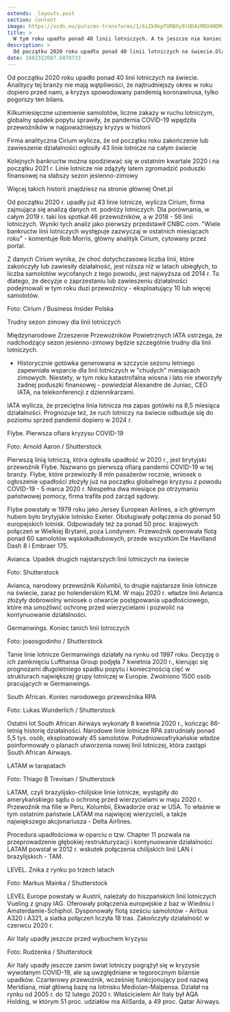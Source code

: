 ```yaml
--- 
extends: _layouts.post 
section: content 
image: https://ocdn.eu/pulscms-transforms/1/6iZk9kpTURBXy9lODAzMDU4NDMxOWNhZTM2MTk3ZmI5OWE4NmRmNTBiNS5qcGeSlQMAQM0HgM0D7pMFzQNXzQHCgaExAQ 
title: > 
  W tym roku upadło ponad 40 linii lotniczych. A to jeszcze nie koniec 
description: > 
  Od początku 2020 roku upadło ponad 40 linii lotniczych na świecie.Dla porównania, w całym 2019 r. taki los spotkał 46 przewoźników, a w 2018 - 56 linii lotniczych."Wiele bankructw linii lotniczych występuje zazwyczaj w ostatnich miesiącach roku" - komentuje Rob Morris, główny analityk Cirium, cytowany przez portal.- Historycznie gotówka generowana w szczycie sezonu letniego zapewniała wsparcie dla linii lotniczych w "chudych" miesiącach zimowych.Pierwsza ofiara kryzysu COVID-19Foto: Arnold Aaron / ShutterstockPierwszą linią lotniczą, która ogłosiła upadłość w 2020 r., jest brytyjski przewoźnik Flybe. 
date: 1602322687.6070733 
--- 
```

Od początku 2020 roku upadło ponad 40 linii lotniczych na świecie. Analitycy tej branży nie mają wątpliwości, że najtrudniejszy okres w roku dopiero przed nami, a kryzys spowodowany pandemią koronawirusa, tylko pogorszy ten bilans.

Kilkumiesięczne uziemienie samolotów, liczne zakazy w ruchu lotniczym, globalny spadek popytu sprawiły, że pandemia COVID-19 wpędziła przewoźników w najpoważniejszy kryzys w historii

Firma analityczna Cirium wylicza, że od początku roku zakończenie lub zawieszenie działalności ogłosiły 43 linie lotnicze na całym świecie

Kolejnych bankructw można spodziewać się w ostatnim kwartale 2020 i na początku 2021 r. Linie lotnicze nie zdążyły latem zgromadzić poduszki finansowej na słabszy sezon jesienno-zimowy

Więcej takich historii znajdziesz na stronie głównej Onet.pl

Od początku 2020 r. upadły już 43 linie lotnicze, wylicza Cirium, firma zajmująca się analizą danych nt. podróży lotniczych. Dla porównania, w całym 2019 r. taki los spotkał 46 przewoźników, a w 2018 - 56 linii lotniczych. Wyniki tych analiz jako pierwszy przedstawił CNBC.com. "Wiele bankructw linii lotniczych występuje zazwyczaj w ostatnich miesiącach roku" - komentuje Rob Morris, główny analityk Cirium, cytowany przez portal.

Z danych Cirium wynika, że choć dotychczasowa liczba linii, które zakończyły lub zawiesiły działalność, jest niższa niż w latach ubiegłych, to liczba samolotów wycofanych z tego powodu, jest najwyższa od 2014 r. To dlatego, że decyzje o zaprzestaniu lub zawieszeniu działalności podejmowali w tym roku duzi przewoźnicy - eksploatujący 10 lub więcej samolotów.

Foto: Cirium / Business Insider Polska

Trudny sezon zimowy dla linii lotniczych

Międzynarodowe Zrzeszenie Przewoźników Powietrznych IATA ostrzega, że nadchodzący sezon jesienno-zimowy będzie szczególnie trudny dla linii lotniczych.

- Historycznie gotówka generowana w szczycie sezonu letniego zapewniała wsparcie dla linii lotniczych w "chudych" miesiącach zimowych. Niestety, w tym roku katastrofalna wiosna i lato nie stworzyły żadnej poduszki finansowej - powiedział Alexandre de Juniac, CEO IATA, na telekonferencji z dziennikarzami.

IATA wylicza, że przeciętna linia lotnicza ma zapas gotówki na 8,5 miesiąca działalności. Prognozuje też, że ruch lotniczy na świecie odbuduje się do poziomu sprzed pandemii dopiero w 2024 r.

Flybe. Pierwsza ofiara kryzysu COVID-19

Foto: Arnold Aaron / Shutterstock

Pierwszą linią lotniczą, która ogłosiła upadłość w 2020 r., jest brytyjski przewoźnik Flybe. Nazwano go pierwszą ofiarą pandemii COVID-19 w tej branży. Flybe, które przewioziły 8 mln pasażerów rocznie, wniosek o ogłoszenie upadłości złożyły już na początku globalnego kryzysu z powodu COVID-19 - 5 marca 2020 r. Niespełna dwa miesiące po otrzymaniu państwowej pomocy, firma trafiła pod zarząd sądowy.

Flybe powstały w 1979 roku jako Jersey European Airlines, a ich głównym hubem było brytyjskie lotnisko Exeter. Obsługiwały połączenia do ponad 50 europejskich lotnisk. Odpowiadały też za ponad 50 proc. krajowych połączeń w Wielkiej Brytanii, poza Londynem. Przewoźnik operowała flotą ponad 60 samolotów wąskokadłubowych, przede wszystkim De Havilland Dash 8 i Embraer 175.

Avianca. Upadek drugich najstarszych linii lotniczych na świecie

Foto: Shutterstock

Avianca, narodowy przewoźnik Kolumbii, to drugie najstarsze linie lotnicze na świecie, zaraz po holenderskim KLM. W maju 2020 r. władze linii Avianca złożyły dobrowolny wniosek o otwarcie postępowania upadłościowego, które ma umożliwić ochronę przed wierzycielami i pozwolić na kontynuowanie działalności.

Germanwings. Koniec tanich linii lotniczych

Foto: joaosgodinho / Shutterstock

Tanie linie lotnicze Germanwings działały na rynku od 1997 roku. Decyzję o ich zamknięciu Lufthansa Group podjęła 7 kwietnia 2020 r., kierując się prognozami długoletniego spadku popytu i koniecznością cięć w strukturach największej grupy lotniczej w Europie. Zwolniono 1500 osób pracujących w Germanwings.

South African. Koniec narodowego przewoźnika RPA

Foto: Lukas Wunderlich / Shutterstock

Ostatni lot South African Airways wykonały 8 kwietnia 2020 r., kończąc 86-letnią historię działalności. Narodowe linie lotnicze RPA zatrudniały ponad 5,5 tys. osób, eksploatowały 45 samolotów. Południowoafrykańskie władze poinformowały o planach utworzenia nowej linii lotniczej, która zastąpi South African Airways.

LATAM w tarapatach

Foto: Thiago B Trevisan / Shutterstock

LATAM, czyli brazylijsko-chilijskie linie lotnicze, wystąpiły do amerykańskiego sądu o ochronę przed wierzycielami w maju 2020 r. Przewoźnik ma filie w Peru, Kolumbii, Ekwadorze oraz w USA. To właśnie w tym ostatnim państwie LATAM ma najwięcej wierzycieli, a także największego akcjonariusza - Delta Airlines.

Procedura upadłościowa w oparciu o tzw. Chapter 11 pozwala na przeprowadzenie głębokiej restrukturyzacji i kontynuowanie działalności. LATAM powstał w 2012 r. wskutek połączenia chilijskich linii LAN i brazylijskich - TAM.

LEVEL. Znika z rynku po trzech latach

Foto: Markus Mainka / Shutterstock

LEVEL Europe powstały w Austrii, należały do hiszpańskich linii lotniczych Vueling z grupy IAG. Oferowały połączenia europejskie z baz w Wiedniu i Amsterdamie-Schiphol. Dysponowały flotą sześciu samolotów - Airbus A320 i A321, a siatka połączeń liczyła 18 tras. Zakończyły działalność w czerwcu 2020 r.

Air Italy upadły jeszcze przed wybuchem kryzysu

Foto: Rudzenka / Shutterstock

Air Italy upadły jeszcze zanim świat lotniczy pogrążył się w kryzysie wywołanym COVID-19, ale są uwzględniane w tegorocznym bilansie upadków. Czarterowy przewoźnik, wcześniej funkcjonujący pod nazwą Meridiana, miał główną bazę na lotnisku Mediolan-Malpensa. Działał na rynku od 2005 r. do 12 lutego 2020 r. Właścicielem Air Italy był AQA Holding, w którym 51 proc. udziałów ma AliSarda, a 49 proc. Qatar Airways.